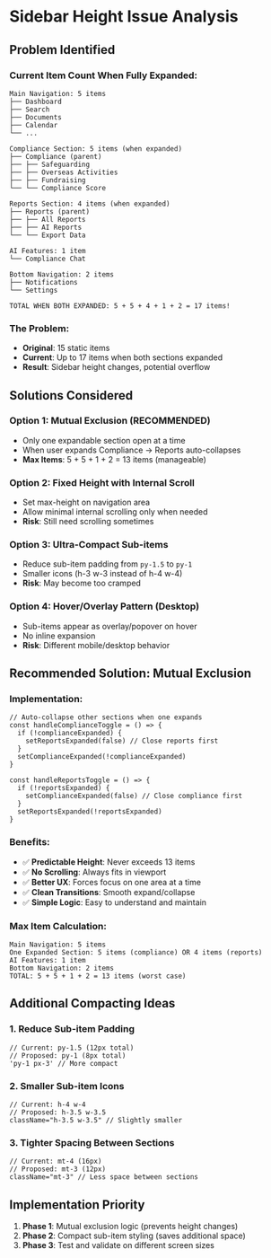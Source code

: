# Sidebar Height Issue Analysis

## Problem Identified

### Current Item Count When Fully Expanded:
```
Main Navigation: 5 items
├── Dashboard
├── Search  
├── Documents
├── Calendar
└── ...

Compliance Section: 5 items (when expanded)
├── Compliance (parent)
├── ├── Safeguarding
├── ├── Overseas Activities
├── ├── Fundraising  
└── └── Compliance Score

Reports Section: 4 items (when expanded)
├── Reports (parent)
├── ├── All Reports
├── ├── AI Reports
└── └── Export Data

AI Features: 1 item
└── Compliance Chat

Bottom Navigation: 2 items  
├── Notifications
└── Settings

TOTAL WHEN BOTH EXPANDED: 5 + 5 + 4 + 1 + 2 = 17 items!
```

### The Problem:
- **Original**: 15 static items
- **Current**: Up to 17 items when both sections expanded
- **Result**: Sidebar height changes, potential overflow

## Solutions Considered

### Option 1: Mutual Exclusion (RECOMMENDED)
- Only one expandable section open at a time
- When user expands Compliance → Reports auto-collapses
- **Max Items**: 5 + 5 + 1 + 2 = 13 items (manageable)

### Option 2: Fixed Height with Internal Scroll
- Set max-height on navigation area
- Allow minimal internal scrolling only when needed
- **Risk**: Still need scrolling sometimes

### Option 3: Ultra-Compact Sub-items
- Reduce sub-item padding from `py-1.5` to `py-1`
- Smaller icons (h-3 w-3 instead of h-4 w-4)
- **Risk**: May become too cramped

### Option 4: Hover/Overlay Pattern (Desktop)
- Sub-items appear as overlay/popover on hover
- No inline expansion
- **Risk**: Different mobile/desktop behavior

## Recommended Solution: Mutual Exclusion

### Implementation:
```tsx
// Auto-collapse other sections when one expands
const handleComplianceToggle = () => {
  if (!complianceExpanded) {
    setReportsExpanded(false) // Close reports first
  }
  setComplianceExpanded(!complianceExpanded)
}

const handleReportsToggle = () => {
  if (!reportsExpanded) {
    setComplianceExpanded(false) // Close compliance first  
  }
  setReportsExpanded(!reportsExpanded)
}
```

### Benefits:
- ✅ **Predictable Height**: Never exceeds 13 items
- ✅ **No Scrolling**: Always fits in viewport
- ✅ **Better UX**: Forces focus on one area at a time
- ✅ **Clean Transitions**: Smooth expand/collapse
- ✅ **Simple Logic**: Easy to understand and maintain

### Max Item Calculation:
```
Main Navigation: 5 items
One Expanded Section: 5 items (compliance) OR 4 items (reports)
AI Features: 1 item  
Bottom Navigation: 2 items
TOTAL: 5 + 5 + 1 + 2 = 13 items (worst case)
```

## Additional Compacting Ideas

### 1. Reduce Sub-item Padding
```tsx
// Current: py-1.5 (12px total)
// Proposed: py-1 (8px total)
'py-1 px-3' // More compact
```

### 2. Smaller Sub-item Icons
```tsx
// Current: h-4 w-4
// Proposed: h-3.5 w-3.5  
className="h-3.5 w-3.5" // Slightly smaller
```

### 3. Tighter Spacing Between Sections
```tsx
// Current: mt-4 (16px)
// Proposed: mt-3 (12px)
className="mt-3" // Less space between sections
```

## Implementation Priority
1. **Phase 1**: Mutual exclusion logic (prevents height changes)
2. **Phase 2**: Compact sub-item styling (saves additional space)
3. **Phase 3**: Test and validate on different screen sizes